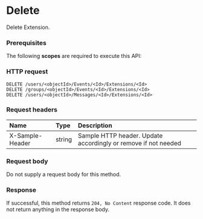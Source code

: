 # Delete

Delete Extension.
### Prerequisites
The following **scopes** are required to execute this API: 
### HTTP request
<!-- { "blockType": "ignored" } -->
```http
DELETE /users/<objectId>/Events/<Id>/Extensions/<Id>
DELETE /groups/<objectId>/Events/<Id>/Extensions/<Id>
DELETE /users/<objectId>/Messages/<Id>/Extensions/<Id>

```
### Request headers
| Name       | Type | Description|
|:---------------|:--------|:----------|
| X-Sample-Header  | string  | Sample HTTP header. Update accordingly or remove if not needed|

### Request body
Do not supply a request body for this method.


### Response
If successful, this method returns `204, No Content` response code. It does not return anything in the response body.


<!-- uuid: a86550e5-40b5-4d38-b8a3-f47e72900633
2015-10-19 08:46:45 UTC -->
<!-- {
  "type": "#page.annotation",
  "description": "Delete",
  "keywords": "",
  "section": "documentation",
  "tocPath": ""
}-->